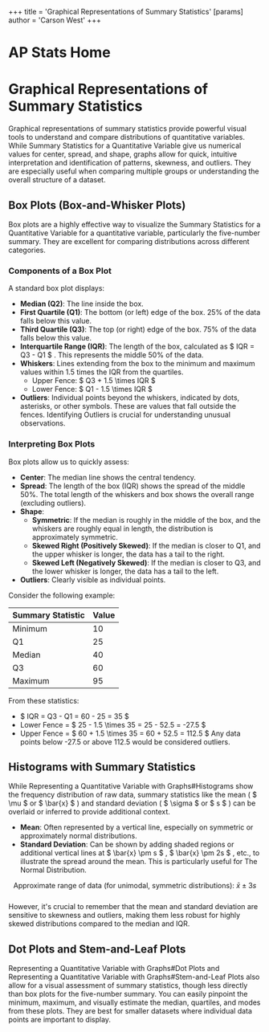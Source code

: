 +++
 title = 'Graphical Representations of Summary Statistics'
[params]
	author = 'Carson West'
+++
# AP Stats Home
# Graphical Representations of Summary Statistics

Graphical representations of summary statistics provide powerful visual tools to understand and compare distributions of quantitative variables. While Summary Statistics for a Quantitative Variable give us numerical values for center, spread, and shape, graphs allow for quick, intuitive interpretation and identification of patterns, skewness, and outliers. They are especially useful when comparing multiple groups or understanding the overall structure of a dataset.

## Box Plots (Box-and-Whisker Plots)

Box plots are a highly effective way to visualize the Summary Statistics for a Quantitative Variable for a quantitative variable, particularly the five-number summary. They are excellent for comparing distributions across different categories.

### Components of a Box Plot

A standard box plot displays:
*   **Median (Q2)**: The line inside the box.
*   **First Quartile (Q1)**: The bottom (or left) edge of the box. 25% of the data falls below this value.
*   **Third Quartile (Q3)**: The top (or right) edge of the box. 75% of the data falls below this value.
*   **Interquartile Range (IQR)**: The length of the box, calculated as  $ IQR = Q3 - Q1 $ . This represents the middle 50% of the data.
*   **Whiskers**: Lines extending from the box to the minimum and maximum values within 1.5 times the IQR from the quartiles.
    *   Upper Fence:  $ Q3 + 1.5 \times IQR $ 
    *   Lower Fence:  $ Q1 - 1.5 \times IQR $ 
*   **Outliers**: Individual points beyond the whiskers, indicated by dots, asterisks, or other symbols. These are values that fall outside the fences. Identifying Outliers is crucial for understanding unusual observations.

### Interpreting Box Plots

Box plots allow us to quickly assess:
*   **Center**: The median line shows the central tendency.
*   **Spread**: The length of the box (IQR) shows the spread of the middle 50%. The total length of the whiskers and box shows the overall range (excluding outliers).
*   **Shape**:
    *   **Symmetric**: If the median is roughly in the middle of the box, and the whiskers are roughly equal in length, the distribution is approximately symmetric.
    *   **Skewed Right (Positively Skewed)**: If the median is closer to Q1, and the upper whisker is longer, the data has a tail to the right.
    *   **Skewed Left (Negatively Skewed)**: If the median is closer to Q3, and the lower whisker is longer, the data has a tail to the left.
*   **Outliers**: Clearly visible as individual points.

Consider the following example:

| Summary Statistic | Value |
| :---------------- | :---- |
| Minimum           | 10    |
| Q1                | 25    |
| Median            | 40    |
| Q3                | 60    |
| Maximum           | 95    |

From these statistics:
*    $ IQR = Q3 - Q1 = 60 - 25 = 35 $ 
*   Lower Fence =  $ 25 - 1.5 \times 35 = 25 - 52.5 = -27.5 $ 
*   Upper Fence =  $ 60 + 1.5 \times 35 = 60 + 52.5 = 112.5 $ 
Any data points below -27.5 or above 112.5 would be considered outliers.

## Histograms with Summary Statistics

While Representing a Quantitative Variable with Graphs#Histograms show the frequency distribution of raw data, summary statistics like the mean ( $ \mu $  or  $ \bar{x} $ ) and standard deviation ( $ \sigma $  or  $ s $ ) can be overlaid or inferred to provide additional context.

*   **Mean**: Often represented by a vertical line, especially on symmetric or approximately normal distributions.
*   **Standard Deviation**: Can be shown by adding shaded regions or additional vertical lines at  $ \bar{x} \pm s $ ,  $ \bar{x} \pm 2s $ , etc., to illustrate the spread around the mean. This is particularly useful for The Normal Distribution.

 $$  \text{Approximate range of data (for unimodal, symmetric distributions): } \bar{x} \pm 3s
 $$  
However, it's crucial to remember that the mean and standard deviation are sensitive to skewness and outliers, making them less robust for highly skewed distributions compared to the median and IQR.

## Dot Plots and Stem-and-Leaf Plots

Representing a Quantitative Variable with Graphs#Dot Plots and Representing a Quantitative Variable with Graphs#Stem-and-Leaf Plots also allow for a visual assessment of summary statistics, though less directly than box plots for the five-number summary. You can easily pinpoint the minimum, maximum, and visually estimate the median, quartiles, and modes from these plots. They are best for smaller datasets where individual data points are important to display.